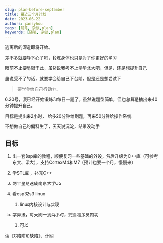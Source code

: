 ```yaml
---
slug: plan-before-september
title: 最近三个月计划
date: 2023-06-22
authors: pansyhou
tags: [随笔, 杂谈,plan]
keywords: [随笔, 杂谈,plan]
---
```




逃离后的深造即将开始。

<!-- truncate -->

差不多就要静下心了吧，锻炼身体也只是为了你更好的学习

眼前不止要局限于此，虽然说我考不上清华北大吧，但是，还是想提升自己

虽说受不了的话，就要学会给自己下台阶，但是还是想尝试下

> <span class="badge badge--info">要学会给自己行动力。</span>



6.20号，我已经开始锻炼和每日一题了，虽然说题型简单，但也总算是抽出来40分钟提升自己。

目标是提出来2小时， 给多20分钟给刷题，再来50分钟给操作系统

不想做自己的偏科生了，天天说沉淀，结果没动手

## 目标

1. 出一套Bsp库的教程，顺便复习一些基础的外设，然后升级为C++库（可参考东大、深大），支持CortexM4和M7（预计也要一个月，慢慢来）
2. 学STL库 ，补充C++
3. 两个星期速成南京大学OS
4. 看esp32s3 linux
   1. linux内核设计与实现

5. 学算法，每天刷一到两小时，完善程序员内功
   1. 可以





读《C陷阱和缺陷》、计网
